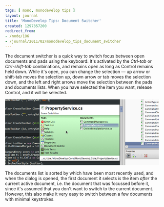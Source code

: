 ```yaml
---
tags: [ mono, monodevelop tips ]
layout: journal
title: 'MonoDevelop Tips: Document Switcher'
created: 1297357200
redirect_from:
- /node/186
- /journal/2011/02/monodevelop_tips_document_switcher
---
```

The document switcher is a quick way to switch focus between open documents and
pads using the keyboard. It's activated by the *Ctrl-tab* or *Ctrl-shift-tab*
combinations, and remains open as long as Control remains held down. While it's
open, you can change the selection &mdash; up arrow or shift-tab moves the
selection up, down arrow or tab moves the selection down, and the left and right
arrows move the selection between the pads and documents lists. When you have
selected the item you want, release Control, and it will be
selected.<!--break-->

![The document switcher](/files/images/md-tips/document-switcher.png)

The documents list is sorted by which have been most recently used, and when the
dialog is opened, the first document it selects is the item _after_ the current
active document, i.e. the document that was focussed before it, since it's
assumed that you don't want to switch to the current document. However, this
also make it very easy to switch between a few documents with minimal
keystrokes.
